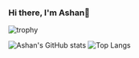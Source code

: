 ### Hi there, I'm Ashan👋

<!--
**AshanMSilva/AshanMSilva** is a ✨ _special_ ✨ repository because its `README.md` (this file) appears on your GitHub profile.

Here are some ideas to get you started:

- 🔭 I’m currently working on ...
- 🌱 I’m currently learning ...
- 👯 I’m looking to collaborate on ...
- 🤔 I’m looking for help with ...
- 💬 Ask me about ...
- 📫 How to reach me: ...
- 😄 Pronouns: ...
- ⚡ Fun fact: ...
-->
![trophy](https://github-profile-trophy.vercel.app/?username=AshanMSilva&title=Commit,MultiLanguage,Repositories)

![Ashan's GitHub stats](https://github-readme-stats.vercel.app/api?username=AshanMSilva&count_private=true) ![Top Langs](https://github-readme-stats.vercel.app/api/top-langs/?username=AshanMSilva&langs_count=6&count_private=true)


